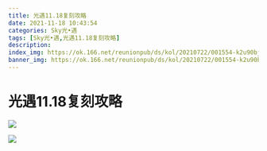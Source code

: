 ```yaml
---
title: 光遇11.18复刻攻略
date: 2021-11-18 10:43:54
categories: Sky光•遇
tags: [Sky光•遇,光遇11.18复刻攻略]
description: 
index_img: https://ok.166.net/reunionpub/ds/kol/20210722/001554-k2u90bj7ay.png?imageView&thumbnail=600x0&type=jpg
banner_img: https://ok.166.net/reunionpub/ds/kol/20210722/001554-k2u90bj7ay.png?imageView&thumbnail=600x0&type=jpg
---
```

# 光遇11.18复刻攻略
![](https://ok.166.net/reunionpub/ds/kol/20211118/103408-lmsfzk0wto.png)

![](https://ok.166.net/reunionpub/ds/kol/20211118/103415-t8rbkywi45.jpeg)

  

  

